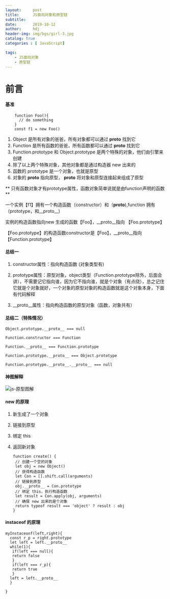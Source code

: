 ```yaml
---
layout:     post
title:      JS面向对象和原型链
subtitle:   
date:       2019-10-12
author:     hdj
header-img: img/bgs/girl-3.jpg
catalog: true
categories : [ JavaScript]

tags:
    - JS面向对象
    - 原型链
---
```



# 前言

#### 基准

        function Foo(){
          // do something
        }
        const f1 = new Foo() 
        
        
        
1. Object 是所有对象的爸爸，所有对象都可以通过 __proto__ 找到它
2. Function 是所有函数的爸爸，所有函数都可以通过 __proto__ 找到它
3. Function.prototype 和 Object.prototype 是两个特殊的对象，他们由引擎来创建
4. 除了以上两个特殊对象，其他对象都是通过构造器 new 出来的
5. 函数的 prototype 是一个对象，也就是原型
6. 对象的 __proto__ 指向原型， __proto__ 将对象和原型连接起来组成了原型 
  

** 只有函数对象才有prototype属性，函数对象简单说就是由function声明的函数 **

一个实例【f1】拥有一个构造函数（constructor）和（__proto__),function 拥有（prototype，和__proto__)

实例的构造函数指向new 生成的函数【Foo】，__proto__指向 【Foo.prototype】

【Foo.prototype】的构造函数constructor是【Foo】，__proto__指向 【Function.prototype】

#### 总结一
  1. constructor属性：指向构造函数 (对象类型有)
  
  2. prototype属性：原型对象，object类型（Function.prototype除外，后面会讲），不需要记它指向谁，因为它不指向谁，就是个对象（有点绕），总之记住它就是个对象就好，一个对象的原型对象的构造函数就是这个对象本身，下面有代码解释
  
  3. __proto__属性：指向构造函数的原型对象（函数，对象共有）
  
#### 总结二（特殊情况）
    
    Object.prototype.__proto__ === null
    
    Function.constructor === Function
    
    Function.__proto__ === Function.prototype
    
    Function.prototype.__proto__ === Object.prototype
    
    Function.prototype.__proto__.__proto__ === null


#### 神图解释
   ![js-原型图解](http://hdj2048228.github.io/img/2019-10/js_prototype.jpg)


#### new 的原理

1. 新生成了一个对象
2. 链接到原型
3. 绑定 this
4. 返回新对象


       function create() {
        // 创建一个空的对象
        let obj = new Object()
        // 获得构造函数
        let Con = [].shift.call(arguments)
        // 链接到原型
        obj.__proto__ = Con.prototype
        // 绑定 this，执行构造函数
        let result = Con.apply(obj, arguments)
        // 确保 new 出来的是个对象
        return typeof result === 'object' ? result : obj
       }

#### instaceof 的原理

   
    myInstaceonf(left,right){
      const r_p = right.prototype
      let left = left.__proto__
      while(1){
       if(left === null){
       return false
       }
       if(left === r_p){
       return true
       }
      left = left.__proto__
      }
  
    }
